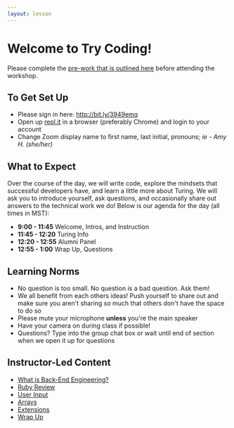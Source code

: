 ```yaml
---
layout: lesson
---
```


# Welcome to Try Coding!

Please complete the [pre-work that is outlined here](./pre-work) before attending the workshop.

## To Get Set Up

- Please sign in here: <a target="blank" href="http://bit.ly/3949emq"> http://bit.ly/3949emq</a>
- Open up <a target="blank" href="https://repl.it/~">repl.it</a> in a browser (preferably Chrome) and login to your account
- Change Zoom display name to first name, last initial, pronouns; _ie - Amy H. (she/her)_

## What to Expect

Over the course of the day, we will write code, explore the mindsets that successful developers have, and learn a little more about Turing.  We will ask you to introduce yourself, ask questions, and occasionally share out answers to the technical work we do! Below is our agenda for the day (all times in MST):

- **9:00 - 11:45** Welcome, Intros, and Instruction
- **11:45 - 12:20** Turing Info
- **12:20 - 12:55** Alumni Panel
- **12:55 - 1:00**  Wrap Up, Questions

## Learning Norms

- No question is too small. No question is a bad question. Ask them!
- We all benefit from each others ideas! Push yourself to share out and make sure you aren't sharing _so_ much that others don't have the space to do so
- Please mute your microphone **unless** you're the main speaker
- Have your camera on during class if possible!
- Questions? Type into the group chat box or wait until end of section when we open it up for questions

## Instructor-Led Content

- [What is Back-End Engineering?](./what-is-bee)
- [Ruby Review](./ruby-review)
- [User Input](./user-input)
- [Arrays](./arrays)
- [Extensions](./extensions)
- [Wrap Up](./wrap-up)